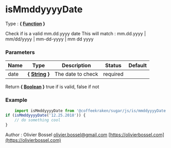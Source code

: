 # isMmddyyyyDate

<!-- @namespace: sugar.js.is.isMmddyyyyDate -->

Type : **{ [Function](https://developer.mozilla.org/fr/docs/Web/JavaScript/Reference/Objets_globaux/Function) }**


Check if is a valid mm.dd.yyyy date
This will match : mm.dd.yyyy | mm/dd/yyyy | mm-dd-yyyy | mm dd yyyy



### Parameters
Name  |  Type  |  Description  |  Status  |  Default
------------  |  ------------  |  ------------  |  ------------  |  ------------
date  |  **{ [String](https://developer.mozilla.org/fr/docs/Web/JavaScript/Reference/Objets_globaux/String) }**  |  The date to check  |  required  |

Return **{ [Boolean](https://developer.mozilla.org/fr/docs/Web/JavaScript/Reference/Objets_globaux/Boolean) }** true if is valid, false if not

### Example
```js
	import isMmddyyyyDate from '@coffeekraken/sugar/js/is/mmddyyyyDate'
if (isMmddyyyyDate('12.25.2018')) {
    // do something cool
}
```
Author : Olivier Bossel [olivier.bossel@gmail.com](mailto:olivier.bossel@gmail.com) [https://olivierbossel.com](https://olivierbossel.com)